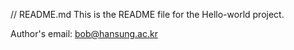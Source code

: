  // README.md
This is the README file for the Hello-world project.

Author's email: bob@hansung.ac.kr
